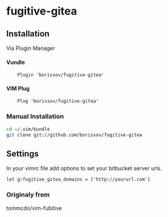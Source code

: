 # fugitive-gitea

## Installation

Via Plugin Manager
#### Vundle
```viml
    Plugin 'borissov/fugitive-gitea'
```
#### VIM Plug 
```viml
    Plug 'borissov/fugitive-gitea'
```
### Manual Installation
```bash
cd ~/.vim/bundle
git clone git://github.com/borissov/fugitive-gitea
```

## Settings
In your vimrc file add options to set your bitbucket server urls.

```viml
let g:fugitive_gitea_domains = ['http://yoururl.com'] 
```


### Originaly from
tommcdo/vim-fubitive

